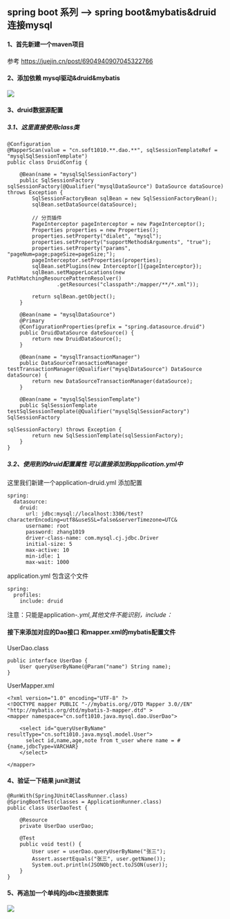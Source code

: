 
## spring boot 系列 --> spring boot&mybatis&druid连接mysql

#### 1、首先新建一个maven项目
参考 https://juejin.cn/post/6904940907045322766
#### 2、添加依赖 mysql驱动&druid&mybatis
![](https://p9-juejin.byteimg.com/tos-cn-i-k3u1fbpfcp/08bcbee2278c4c6d9139b158e4f06458~tplv-k3u1fbpfcp-watermark.image)
#### 3、druid数据源配置
##### 3.1、这里直接使用class类
```
@Configuration
@MapperScan(value = "cn.soft1010.**.dao.**", sqlSessionTemplateRef = "mysqlSqlSessionTemplate")
public class DruidConfig {

    @Bean(name = "mysqlSqlSessionFactory")
    public SqlSessionFactory sqlSessionFactory(@Qualifier("mysqlDataSource") DataSource dataSource) throws Exception {
        SqlSessionFactoryBean sqlBean = new SqlSessionFactoryBean();
        sqlBean.setDataSource(dataSource);

        // 分页插件
        PageInterceptor pageInterceptor = new PageInterceptor();
        Properties properties = new Properties();
        properties.setProperty("dialet", "mysql");
        properties.setProperty("supportMethodsArguments", "true");
        properties.setProperty("params", "pageNum=page;pageSize=pageSize;");
        pageInterceptor.setProperties(properties);
        sqlBean.setPlugins(new Interceptor[]{pageInterceptor});
        sqlBean.setMapperLocations(new PathMatchingResourcePatternResolver()
                .getResources("classpath*:/mapper/**/*.xml"));

        return sqlBean.getObject();
    }

    @Bean(name = "mysqlDataSource")
    @Primary
    @ConfigurationProperties(prefix = "spring.datasource.druid")
    public DruidDataSource dateSource() {
        return new DruidDataSource();
    }

    @Bean(name = "mysqlTransactionManager")
    public DataSourceTransactionManager testTransactionManager(@Qualifier("mysqlDataSource") DataSource dataSource) {
        return new DataSourceTransactionManager(dataSource);
    }

    @Bean(name = "mysqlSqlSessionTemplate")
    public SqlSessionTemplate testSqlSessionTemplate(@Qualifier("mysqlSqlSessionFactory") SqlSessionFactory
                                                             sqlSessionFactory) throws Exception {
        return new SqlSessionTemplate(sqlSessionFactory);
    }
}
```
##### 3.2、使用到的druid配置属性 可以直接添加到application.yml中
这里我们新建一个application-druid.yml 添加配置
```
spring:
  datasource:
    druid:
      url: jdbc:mysql://localhost:3306/test?characterEncoding=utf8&useSSL=false&serverTimezone=UTC&
      username: root
      password: zhang1019
      driver-class-name: com.mysql.cj.jdbc.Driver
      initial-size: 5
      max-active: 10
      min-idle: 1
      max-wait: 1000
```
application.yml 包含这个文件
```
spring:
  profiles:
    include: druid
```
注意：只能是application-*.yml,其他文件不能识别，include：*

#### 接下来添加对应的Dao接口 和mapper.xml的mybatis配置文件
UserDao.class
```
public interface UserDao {
    User queryUserByName(@Param("name") String name);
}
```
UserMapper.xml
```
<?xml version="1.0" encoding="UTF-8" ?>
<!DOCTYPE mapper PUBLIC "-//mybatis.org//DTD Mapper 3.0//EN" "http://mybatis.org/dtd/mybatis-3-mapper.dtd" >
<mapper namespace="cn.soft1010.java.mysql.dao.UserDao">

    <select id="queryUserByName" resultType="cn.soft1010.java.mysql.model.User">
      select id,name,age,note from t_user where name = #{name,jdbcType=VARCHAR}
    </select>

</mapper>

```
#### 4、验证一下结果 junit测试
```
@RunWith(SpringJUnit4ClassRunner.class)
@SpringBootTest(classes = ApplicationRunner.class)
public class UserDaoTest {

    @Resource
    private UserDao userDao;

    @Test
    public void test() {
        User user = userDao.queryUserByName("张三");
        Assert.assertEquals("张三", user.getName());
        System.out.println(JSONObject.toJSON(user));
    }
}
```

#### 5、再追加一个单纯的jdbc连接数据库

![](https://p1-juejin.byteimg.com/tos-cn-i-k3u1fbpfcp/4e9f64f3d8a44f61ba75df302bf9535f~tplv-k3u1fbpfcp-watermark.image)



